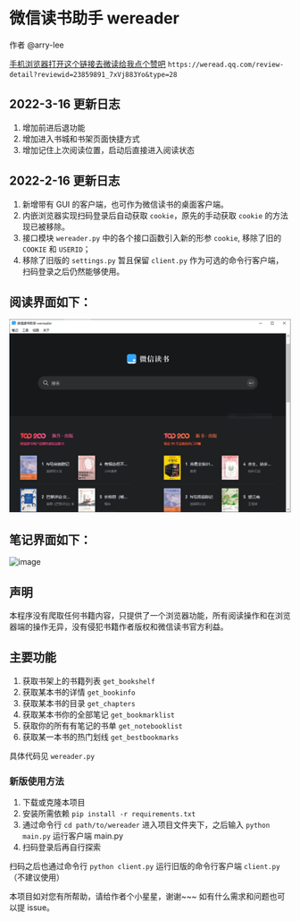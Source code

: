 # 微信读书助手 wereader
作者 @arry-lee 

[手机浏览器打开这个链接去微读给我点个赞吧](https://weread.qq.com/review-detail?reviewid=23859891_7xVj883Yo&type=28)
`https://weread.qq.com/review-detail?reviewid=23859891_7xVj883Yo&type=28`
## 2022-3-16 更新日志
1. 增加前进后退功能
2. 增加进入书城和书架页面快捷方式
3. 增加记住上次阅读位置，启动后直接进入阅读状态

## 2022-2-16 更新日志
1. 新增带有 GUI 的客户端，也可作为微信读书的桌面客户端。
2. 内嵌浏览器实现扫码登录后自动获取 `cookie`，原先的手动获取 `cookie` 的方法现已被移除。
3. 接口模块 `wereader.py` 中的各个接口函数引入新的形参 `cookie`, 移除了旧的 `COOKIE` 和 `USERID`；
4. 移除了旧版的 `settings.py` 暂且保留 `client.py` 作为可选的命令行客户端，扫码登录之后仍然能够使用。

## 阅读界面如下：
![image](doc/ui.png)
## 笔记界面如下：
![image](doc/ui2.png)

## 声明
本程序没有爬取任何书籍内容，只提供了一个浏览器功能，所有阅读操作和在浏览器端的操作无异，没有侵犯书籍作者版权和微信读书官方利益。

## 主要功能

1. 获取书架上的书籍列表 `get_bookshelf`
2. 获取某本书的详情 `get_bookinfo`
3. 获取某本书的目录 `get_chapters`
4. 获取某本书你的全部笔记 `get_bookmarklist`
5. 获取你的所有有笔记的书单 `get_notebooklist`
6. 获取某一本书的热门划线 `get_bestbookmarks`

具体代码见 `wereader.py`


### 新版使用方法
1. 下载或克隆本项目
2. 安装所需依赖 `pip install -r requirements.txt`
3. 通过命令行 `cd path/to/wereader` 进入项目文件夹下，之后输入 `python main.py` 运行客户端 main.py
4. 扫码登录后再自行探索

扫码之后也通过命令行  `python client.py` 运行旧版的命令行客户端 `client.py`（不建议使用）

本项目如对您有所帮助，请给作者个小星星，谢谢~~~ 如有什么需求和问题也可以提 issue。

